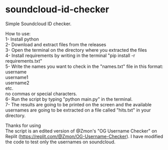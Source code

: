# soundcloud-id-checker
Simple Soundcloud ID checker.

How to use:\
1- Install python\
2- Download and extract files from the releases\
3- Open the terminal on the directory where you extracted the files\
4- Install requirements by writing in the terminal "pip install -r requirements.txt"\
5- Write the names you want to check in the "names.txt" file in this format:\
username\
username1\
username2\
etc.\
no commas or special characters.\
6- Run the script by typing "python main.py" in the terminal.\
7- The results are going to be printed on the screen and the available usernames are going to be extracted on a file called "hits.txt" in your directory.

Thanks for using\
The script is an edited version of @Zmon's "OG Username Checker" on Replit (https://replit.com/@Zmon/OG-Username-Checker). I have modified the code to test only the usernames on soundcloud.
